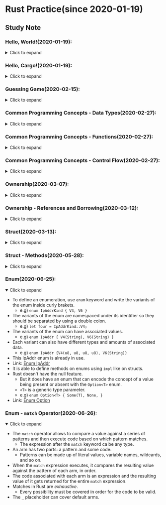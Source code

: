 # Rust Practice(since 2020-01-19)
## Study Note
### Hello, World!(2020-01-19):
<details>
  <summary>Click to expand</summary>

- Uses `rustup` to install the latest version of Rust.
- Rust files always end with the _.rs_ extension.
- Uses `rustc` to compile rust files.
- Functions start with a `fn` keyword.
  - Parameters go inside parenthesis, `()`.
  - The function body is wrapped in curly brakets, `{}`.
- Rust uses four spaces rather than a tab.
- Using a `!` means calling a macro instead of a function.
  - `println!` is a macro that prints a string to the screen.
- Strings use double quotes, `"string"`.
- Uses `;` to end lines

</details>

### Hello, Cargo!(2020-01-19):
<details>
  <summary>Click to expand</summary>

- Cargo is Rust`s build system and package manager.
- Uses `cargo` to make a new project.
  - `cargo build` to build a cargo project.
    - `--release` option does a compilation with some optimizations.
  - `cargo run` to build and run.
  - `cargo check` to check a project without generating a binary.

</details>

### Guessing Game(2020-02-15):
<details>
  <summary>Click to expand</summary>

- `prelude` library is automatically included to every rust program while compiling them.
- To use other types or functions not in the prelude, they must be brought with a `use` statement.
  - `io` library comes from the standard library `std` and does input/output functions.
- To create a variable, use a `let` statement.
- In Rust, variables are immutable by default.
  - Use `mut` before the variable name to make a variable mutable.
- `//` syntax starts a comment until the end of the line.
- `String` type is provided by the standard library.
  - UTF-8 encoded bit of text.
- `::` syntax indicates that an associated function follows.
- Calls `read_line` to get input from the user.
- `&` indicates that this argument is a reference.
  - References are immutable by default.
  - Uses `&mut` to make it mutable.
- When using the `.foo()` syntax, it is best to divide it.
- `read_line` method returns a value with the `io::Result` type.
  - The `Result` types are enumerations. (`Ok` when successful / `Err` when failed)
  - If the instance of `io::Result` is an `Err` value, `expect` will cause to crash the program and display the message that passed as an argument.
- `{}` is a placeholder for printing values.
- Before using external crates, they must be included into the `[dependencies]` section in `.toml` file.
  - Cargo understands Semantic Versioning.
  - e.g) `^0.5.5^ means any version that has a public API compatible with version 0.5.5.
- With `cargo doc --open`, documentation is built and  provided by all of dependencies within it.
- `std::cmp::Ordering` type is another enum. (Less, Greter, and Equal)
  - The `cmp` method compares two values.
- A `match` expression is made up of arms.
  - Each arm consists of a pattern, the `match` looks through each arm's pattern in turn.
- Rust has a strong, static type system, but it also has type inference.
- Rust allows to shadow the previous value with a new one.
- The `parse` method on strings parses a string into some kind of number.
- The `loop` keyword creates an infinite loop.
- Adds `break` to quit the loop.

</details>

### Common Programming Concepts - Data Types(2020-02-27):
<details>
  <summary>Click to expand</summary>

- Rust has a set of _keywords_ that are reserved for use by the language only.
  - Link: [Reference](https://doc.rust-lang.org/book/appendix-01-keywords.html)
- Constants are not variables.
  1. It is not allowed to use `mut` with constants.
  2. When a constant is declared using the `const` keyword, its type _must_ be annotated.
  3. Constants may be set only to a constant expression, not the result of a function call or whatever.
- Rust's naming convention for constants is to use all uppercase with underscores between words.
- Underscores can be inserted in numeric literals to improve readability.
  - e.g) `const MAX_POINTS: u32 = 100_000;`
- Using shadowing, new variable with the same name can be declared in the different type.
- Data types are divided into two subsets which are scalar and compound.
- Rust is a _statically typed_ language.
- A _scalar_ type represents a single value.
  - Integers, floating-point numbers, booleans, and characters.
- The integer type should be annotated like `[SIGN][BITS]`
  - e.g) `u32` for unsigned 32-bit long integer, `i128` for signed 128-bit long integer.
  - The default integer is `i32`.
- Integer literals can be written in any of the forms shown below.

| Number literals | Example       |
| :-------------- | ------------- |
| Binary          | `0b1111_0000` |
| Octal           | `0o77`        |
| Decimal         | `98_222`      |
| Hex             | `0xff`        |
| Byte(`u8` only) | `b'A'`        |

- All number literals except the byte allow a type suffix(`57u8`) and `_` as a visual seperator.
- When compiling in debug mode, Rust checks for integer overflow that cause the program to _panic_ at runtime.
  - _Panic_ means that a program exits with an error.
- When compiling in release mode with the `--release` flag, Rust just performs _two's complement wrapping_.
  - With the library `Wrapping`, it becomes available to wrap integers explicitly.
- Rust's floating-point types are `f32` and `f64`.
  - The default type is `f64`.
- Rust supports the basic mathematical operations.
  - `+` for addition, `-` for subtraction, `*` for product, `/` for division, and `%` for remainder.
  - Link: [All operators](https://doc.rust-lang.org/book/appendix-02-operators.html)
- A boolean type in Rust has two possible values: `true` and `false`.
  - Booleans are _one byte_ in size.
  - Booleans are specified using `bool`.
  - e.g) `let f: bool = false;`
- A character type in Rust is used to represent letters.
  - Characters are _four bytes_ in size and represents a Unicode Scalar Value.
  - Characters are specified using `char`.
  - Character literals are specified with single quotes, as opposed to string literals, which use double quotes.
  - e.g) `let c: char = 'z';`
- _Compound types_ can group multiple values into one type.
  - Rust has two primitive compound types: tuples and arrays.
- Tuples have a fixed length.
  - Once decleared, they cannot grow or shrink in size.
- The tuple is specified with a comma-separated list of values inside parentheses.
  - e.g) `let tup: (i32, f64, u8) = (500, 6.4, 1);`
- Rust supports pattern matching to destructure a tuple value.
  - e.g) `let (x, y, z) = tup;`
- Rust also supports direct access to a tuple element by using a period, `.`.
  - e.g) `let six_point_four = tup.1;`
- Arrays also have a fixed length.
  - Every element of an array must have the same type.
- The array is annotated with values of the same type inside square brackets.
  - e.g) `let a: [i32; 5]`
- Array data are allocated on the stack.
- An element of an array can be directly accessed with an index inside square brackets.
  - e.g) `a[0]`
- Rust panics at _index out of bounds_ in runtime.

</details>

### Common Programming Concepts - Functions(2020-02-27):
<details>
  <summary>Click to expand</summary>

- Function definitions start with the `fn` keyword and have a set of parentheses after the function name.
- Rust code uses _snake case_ as the conventional style for function and variable names.
- Rust doesn't care where functions are defined.
- Functions can also be defined to have _parameters_, which are special variables that are part of a function's signature.
- In function signatures, The type of each parameter _must_ be declared.
- _Statements_ are instructions that perform some action and do not return a value.
  - e.g) `let y = 6;`, function definitions
- _Expressions_ evaluate to a resulting value.
  - Expressions do not include ending semicolons.
  - e.g) math operations, calling a function/macro, `{}`
- The return value of a function must be declared with its type after `->`.
- It can be either using the `return` keyword or the final expression in the block to pass the return value.

</details>

### Common Programming Concepts - Control Flow(2020-02-27):
<details>
  <summary>Click to expand</summary>

- An `if` expression allows to branch the code depending on conditions.
  - `if` expressions start with the keyword `if`, which is followed by a condition.
- Conditions of `if` expressions must be provided as Boolean type.
- Rust only executes the block for the first true condition.
- It is more powerful to use `match` than using too many `else if` expressions.
- Because `if` is an expression, it can be placed on the right side of a `let` statement.
  - e.g) `let number = if condition { ... }`
  - In this case, types of last expressions in `if`, `else if`, and `else` blocks must be equal.
- Rust has three kinds of loops: `loop`, `while`, and `for`.
- The `loop` keyword makes an infinite loop.
  - To break out of a loop, the `break` keyword must be placed.
  - The loop can also return values using the `break` expression.
- The `while` loop has a condition, and it checks the condition by each loops until it became false.
- Using `for` loop, it is able to loop through each element of a collection without consideration to the bound.
  - It is more safe to use `for` than to use `while` while looping through a collection.
- `Range` is a type provided by the standard library.
  - It generates all numbers in sequence starting from one number and ending before another number.
  - e.g) (1..4)

</details>

### Ownership(2020-03-07):
<details>
  <summary>Click to expand</summary>

- All data stored on the stack must have a known, fixed size.
- Data with an unknown size at compile time or a size that might change must be stored on the heap.
  - An enough spot on the memory is _allocated on the heap_.
- Ownership rules:
  1. Each value in Rust has a variable that's called its _owner_.
  2. There can only be one owner at a time.
  3. When the owner goes out of scope, the value will be dropped.
- A scope is the range within a program for which an item is valid.
- The _string_ type is stored on the heap.
  - String literals are stored on the stack.
  - e.g) `let mut s = String::from("hello");`
- The double colon, `::`, is an operator that allows to namespace methods under the type.
- That kind of string can be mutated.
  - e.g) `s.push_str(", world!");`
- The `String` type need to be allocated an amount of memory on the heap.
  - The memory must be requested from the OS at runtime.
    - This can be done by calling `String::from`.
  - This memory must be returned to the OS after use.
    - The memory is automatically returned once the variable goes out of scope.
- When a `String` variable goes out of scope, Rust calls a `drop` function.
- When assigning the stack data of a variable to another variable, Rust makes a copy of this value.
- In case of the `String` type, Rust copies only pointers rather than values.
  - A `String` is made up of three parts, pointer, length, and capacity.
- Rust does a _shallow copy_ and also invalidates the first variable to avoid a _double free_ error.
  - In other words, Rust moves the first variable to the second.
- To copy the `String` deeply, use a common method called `clone`.
  - e.g) `let _s = s.clone();`
- It's possible to return multiple values using a tuple.
  - e.g) `(s, length)`

</details>

### Ownership - References and Borrowing(2020-03-12):
<details>
  <summary>Click to expand</summary>

- To prevent the ownership of a variable to be moved into a different scope, use a reference.
  - The ampersand, `&`, allows to refer to some value without taking ownership of it.
  - To dereference it, use the dereference operator, `*`.
- Although the reference goes out of its scope, the variable is not dropped.
  - Setting references as function parameters is called _borrowing_.
- The value of a reference can be modified only when the reference is set to be mutable.
- There can be only one mutable reference of the variable at a time.
- Rust can prevent _data races_ in this fashion.
- A _data race_ happens when three behaviors occur:
  1. Two or more pointers access the same data at the same time.
  2. At least one of the pointers is being used to write to the data.
  3. There's no mechanism being used to synchronize access to the data.
- It is not possible to have a mutable reference while having an immutable one.
  - Multiple immutable references can exist simultaneously.
  - A reference's scope starts from where it is introduced and continues through the last time that it is used.
- A _dangling pointer_ is that references a location in memory that may have been given to someone else, by freeing some memory while preserving a pointer to that memory.
- In Rust, the compiler guarantees that references will never be dangling references.
  - To do so, Rust introduced a new feature, _lifetime_.
- Slices let you reference a contiguous sequence of elements in a collection rather than the whole collection.
- The `enumerate` method returns a tuple that has an index and a reference of an item.
- A _string slice_ is a reference to part of a `String`.
  - e.g) `let hello = &s[0..5];`
- String literals are also slices pointing to that specific point of the binary.
  - e.g) `&str`
- Other slices work same as string slices.

</details>

### Struct(2020-03-13):
<details>
  <summary>Click to expand</summary>

- To define a struct, write the keyword `struct` and name the entire struct.
  - Inside curly brackets, names and types of data being grouped together should be described.
- To use a struct after defining it, create an _instance_ of that struct by specifying concrete values for each of the fields.
  - Pairs of the field and the value will be assigned in this form `key: value`.
- To get a specific value from a struct, use dot notation.
  - e.g) `user1.email = String::from("anotheremail@example.com");`
  - c.f) Note that the entire instance must be mutable for values to be changed.
- Rust doesn't allow to mark only certain fields as mutable.
  - If the parameter names and the struct field names are same, the field names can be omitted.
- Using _struct update syntax_, it is easily done to create a new instance of a struct that uses most of an old instance's values.
  - The syntax `..` specifies that the remaining fields not explicitly set have the same value as the given instance.
- Tuple structs have the added meaning the struct name provides but don't have names associated with their fields.
  - e.g) `struct Color(u8, u8, u8);`
- To print out debugging information, the annotation `#[derive(Debug)]` should be added just before the struct definition.
  - The placeholder should be also changed into `{:?}` for single line print or `{:#?}` for multiple line print.
- Link: [Derivable Traits](https://doc.rust-lang.org/book/appendix-03-derivable-traits.html)

</details>

### Struct - Methods(2020-05-28):
<details>
  <summary>Click to expand</summary>

- Methods are defined within the context of a struct(or an enum or a trait object).
  - Their first parameter is always `self`, which represents the instance of the struct the method is being called on.
- To define the method within the context of a struct, write an `impl` block and implement it in this block.
  - Use _method syntax_ to call a method: add a dot followed by the method name, parentheses, and any arguments.
  - e.g) `rect1.area()`
- To have a method that changes the instance, use `&mut self` as the first parameter, otherwise `&self`.
- To have a method that takes ownership of the instance, use `self` as the first parameter.
  - c.f) But this is very rare case.
- Associated functions don't take `self` as a parameter, for they don't have an instance of the struct to work with.
  - e.g) `String::from()`

</details>

### Enum(2020-06-25):
<details open>
  <summary>Click to expand</summary>

- To define an enumeration, use `enum` keyword and write the variants of the enum inside curly brakets.
  - e.g) `enum IpAddrKind { V4, V6 }`
- The variants of the enum are namespaced under its identifier so they should be separated by using a double colon.
  - e.g) `let four = IpAddrKind::V4;`
- The variants of the enum can have associated values.
  - e.g) `enum IpAddr { V4(String), V6(String) }`
- Each variant can also have different types and amounts of associated data.
  - e.g) `enum IpAddr {V4(u8, u8, u8, u8), V6(String)}`
- This IpAddr enum is already in use.
- Link: [Enum IpAddr](https://doc.rust-lang.org/std/net/enum.IpAddr.html)
- It is able to define methods on enums using `impl` like on structs.
- Rust doesn't have the null feature.
  - But it does have an enum that can encode the concept of a value being present or absent with the `Option<T>` enum.
  - `<T>` is a generic type parameter.
  - e.g) `enum Option<T> { Some(T), None, }`
- Link: [Enum Option](https://doc.rust-lang.org/std/option/enum.Option.html)

</details>

### Enum - `match` Operator(2020-06-26):
<details open>
  <summary>Click to expand</summary>

- The `match` operator allows to compare a value against a series of patterns and then execute code based on which pattern matches.
  - The expression after the `match` keyword ca be any type.
- An arm has two parts: a pattern and some code.
  - Patterns can be made up of literal values, variable names, wildcards, and so on.
- When the `match` expression executes, it compares the resulting value against the pattern of each arm, in order.
- The code associated with each arm is an expression and the resulting value of it gets returned for the entire `match` expression.
- Matches in Rust are _exhaustive_.
  - Every possibility must be covered in order for the code to be valid.
- The `_` placeholder can cover default arms.

</details>
